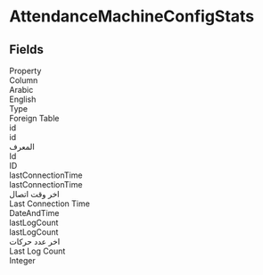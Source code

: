 # AttendanceMachineConfigStats

<ContentFilter/>

<div class='searchable'>

## Fields

<div class="nama-table">
<div class="row header-row">
<div class="cell">Property</div>
<div class="cell">Column</div>
<div class="cell">Arabic</div>
<div class="cell">English</div>
<div class="cell">Type</div>
<div class="cell">Foreign Table</div>
</div><div class="row searchable" id="id">
<div class="cell" data-label="Property">id</div>
<div class="cell" data-label="Column">id</div>
<div class="cell" data-label="Arabic">المعرف</div>
<div class="cell" data-label="English">Id</div>
<div class="cell" data-label="Type">ID</div>

</div>

<div class="row searchable" id="lastConnectionTime">
<div class="cell" data-label="Property">lastConnectionTime</div>
<div class="cell" data-label="Column">lastConnectionTime</div>
<div class="cell" data-label="Arabic">اخر وقت اتصال</div>
<div class="cell" data-label="English">Last Connection Time</div>
<div class="cell" data-label="Type">DateAndTime</div>

</div>

<div class="row searchable" id="lastLogCount">
<div class="cell" data-label="Property">lastLogCount</div>
<div class="cell" data-label="Column">lastLogCount</div>
<div class="cell" data-label="Arabic">اخر عدد حركات</div>
<div class="cell" data-label="English">Last Log Count</div>
<div class="cell" data-label="Type">Integer</div>

</div>


</div>
</div>

